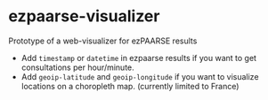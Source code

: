 ezpaarse-visualizer
===================

Prototype of a web-visualizer for ezPAARSE results

- Add `timestamp` or `datetime` in ezpaarse results if you want to get consultations per hour/minute.
- Add `geoip-latitude` and `geoip-longitude` if you want to visualize locations on a choropleth map. (currently limited to France)
